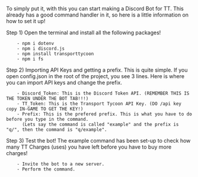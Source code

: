 To simply put it, with this you can start making a Discord Bot for TT. This already has a good command handler in it, so here is a little information on how to set it up!

Step 1) Open the terminal and install all the following packages!

        - npm i dotenv
        - npm i discord.js
        - npm install transporttycoon
        - npm i fs
 
Step 2) Importing API Keys and getting a prefix.
        This is quite simple. If you open config.json in the root of the project, you see 3 lines. Here is where you can import API keys and change the prefix.
        
        - Discord_Token: This is the Discord Token API. (REMEMBER THIS IS THE TOKEN UNDER THE BOT TAB!!!)
        - TT_Token: This is the Transport Tycoon API Key. (DO /api key copy IN-GAME TO GET THE KEY!)
        - Prefix: This is the prefered prefix. This is what you have to do before you type in the command.
          (Lets say the command is called "example" and the prefix is "q/", then the command is "q/example".
     
Step 3) Test the bot!
        The example command has been set-up to check how many TT Charges (uses) you have left before you have to buy more charges!
        
        - Invite the bot to a new server.
        - Perform the command.
